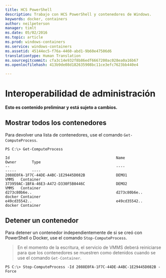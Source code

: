 ```yaml
---
title: HCS PowerShell
description: Trabajo con HCS PowerShell y contenedores de Windows.
keywords: docker, containers
author: neilpeterson
manager: timlt
ms.date: 05/02/2016
ms.topic: article
ms.prod: windows-containers
ms.service: windows-containers
ms.assetid: 45144ec5-f76a-4460-abd1-9b60e47506d6
translationtype: Human Translation
ms.sourcegitcommit: cfa3c14e932f8b86edf6667200ac028ea0a16b67
ms.openlocfilehash: 413b9de08d182635908bc11ce3efc7623bb440e4

---
```


# Interoperabilidad de administración

**Esto es contenido preliminar y está sujeto a cambios.** 

## Mostrar todos los contenedores

Para devolver una lista de contenedores, use el comando `Get-ComputeProcess`.

```none
PS C:\> Get-ComputeProcess

Id                                                Name                                      Owner       Type
--                                                ----                                      -----       ----
2088E0FA-1F7C-44DE-A4BC-1E29445D082B              DEMO1                                     VMMS   Container
373959AC-1BFA-46E3-A472-D330F5B0446C              DEMO2                                     VMMS   Container
d273c80b6e..                                      d273c80b6e..                              docker Container
e49cd35542..                                      e49cd35542..                              docker Container
```

## Detener un contenedor

Para detener un contenedor independientemente de si se creó con PowerShell o Docker, use el comando `Stop-ComputeProcess`.

> En el momento de la escritura, el servicio de VMMS deberá reiniciarse para que los contenedores se muestren como detenidos cuando se use el comando `Get-Container`.

```none
PS C:\> Stop-ComputeProcess -Id 2088E0FA-1F7C-44DE-A4BC-1E29445D082B -Force
```



<!--HONumber=Jun16_HO4-->


